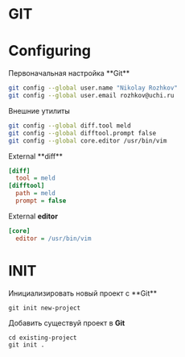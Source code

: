 # GIT

# Configuring

<section>
Первоначальная настройка **Git**

```bash
git config --global user.name "Nikolay Rozhkov"
git config --global user.email rozhkov@uchi.ru
```
</section>

<section>
Внешние утилиты

```bash
git config --global diff.tool meld
git config --global difftool.prompt false
git config --global core.editor /usr/bin/vim
```
</section>

<section>
External **diff**

```ini
[diff]
  tool = meld
[difftool]
  path = meld
  prompt = false
```
External **editor**

```ini
[core]
  editor = /usr/bin/vim
```
</section>

# INIT

<section>
Инициализировать новый проект c **Git**

```shell
git init new-project
```

Добавить существуй проект в **Git**

```shell
cd existing-project
git init .
```
</section>